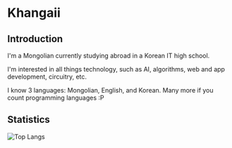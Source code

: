 # Khangaii

<!--
- 🔭 I’m currently working on ...
- 🌱 I’m currently learning ...
- 👯 I’m looking to collaborate on ...
- 🤔 I’m looking for help with ...
- 💬 Ask me about ...
- 📫 How to reach me: ...
- 😄 Pronouns: ...
- ⚡ Fun fact: ...
-->

## Introduction
I'm a Mongolian currently studying abroad in a Korean IT high school.

I'm interested in all things technology, such as AI, algorithms, web and app development, circuitry, etc.

I know 3 languages: Mongolian, English, and Korean. Many more if you count programming languages :P

## Statistics

![Top Langs](https://github-readme-stats.vercel.app/api/top-langs/?username=khangaii)
